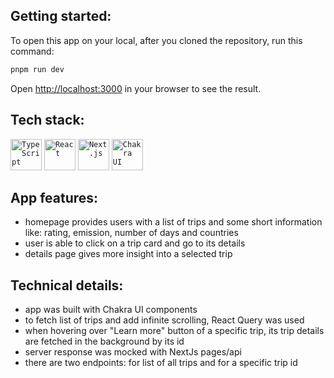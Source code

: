 ## Getting started:

To open this app on your local, after you cloned the repository, run this command:

```bash
pnpm run dev
```

Open [http://localhost:3000](http://localhost:3000) in your browser to see the result.

## Tech stack:

<div >
	<code><img width="50" src="https://user-images.githubusercontent.com/25181517/183890598-19a0ac2d-e88a-4005-a8df-1ee36782fde1.png" alt="TypeScript" title="TypeScript"/></code>
	<code><img width="50" src="https://user-images.githubusercontent.com/25181517/183897015-94a058a6-b86e-4e42-a37f-bf92061753e5.png" alt="React" title="React"/></code>
	<code><img width="50" src="https://github.com/marwin1991/profile-technology-icons/assets/136815194/5f8c622c-c217-4649-b0a9-7e0ee24bd704" alt="Next.js" title="Next.js"/></code>
	<code><img width="50" src="https://user-images.githubusercontent.com/25181517/190887639-d0ba4ec9-ddbe-45dd-bea1-4db83846503e.png" alt="Chakra UI" title="Chakra UI"/></code>
</div>

## App features:
- homepage provides users with a list of trips and some short information like: rating, emission, number of days and countries
- user is able to click on a trip card and go to its details
- details page gives more insight into a selected trip

## Technical details:
- app was built with Chakra UI components
- to fetch list of trips and add infinite scrolling, React Query was used
- when hovering over "Learn more" button of a specific trip, its trip details are fetched in the background by its id
- server response was mocked  with NextJs pages/api
- there are two endpoints: for list of all trips and for a specific trip id
